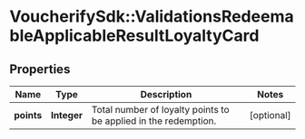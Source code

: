 # VoucherifySdk::ValidationsRedeemableApplicableResultLoyaltyCard

## Properties

| Name | Type | Description | Notes |
| ---- | ---- | ----------- | ----- |
| **points** | **Integer** | Total number of loyalty points to be applied in the redemption. | [optional] |

